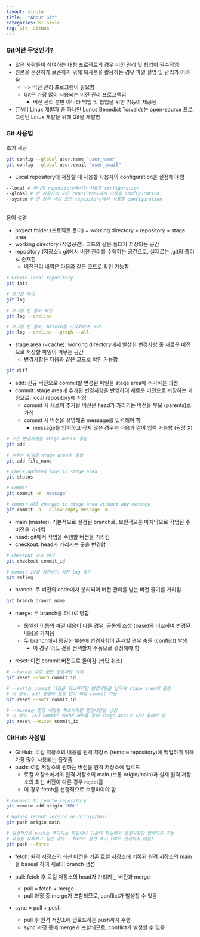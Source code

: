 ```yaml
---
layout: single
title:  "About Git"
categories: KT-aivle
tag: Git, GitHub
---
```


### Git이란 무엇인가?
* 많은 사람들이 참여하는 대형 프로젝트의 경우 버전 관리 및 협업이 필수적임  
* 원본을 온전하게 보존하기 위해 복사본을 활용하는 경우 파일 설명 및 관리가 어려움  
    + => 버전 관리 프로그램이 필요함  
    + Git은 가장 많이 사용되는 버전 관리 프로그램임  
        - 버전 관리 뿐만 아니라 백업 및 협업을 위한 기능이 제공됨  
* \[TMI\] Linux 개발자 중 하나인 Lunus Benedict Torvalds는 open-source 프로그램인 Linux 개발을 위해 Git을 개발함  

### Git 사용법
초기 세팅  
```bash
git config --global user.name "user_name"  
git config --global user.email "user_email"  
```

* Local repository에 저장할 때 사용할 사용자의 configuration을 설정해야 함  

```bash
--local # 하나의 repository에서만 사용할 configuration
--global # 한 사용자의 모든 repository에서 사용할 configuration
--system # 한 장치 내의 모든 repository에서 사용할 configuration
```

<br/>
용어 설명  

* project folder (프로젝트 폴더) = working directory + repository + stage area  
* working directory (작업공간): 코드와 같은 폴더가 저장되는 공간  
* repository (저장소): git에서 버전 관리를 수행하는 공간으로, 실제로는 .git의 폴더로 존재함
  + 버전관리 내역은 다음과 같은 코드로 확인 가능함

```bash
# Create local repository
git init

# 로그를 확인
git log

# 로그를 한 줄로 확인
git log --oneline

# 로그를 한 줄로, branch를 시각화하며 표기
git log --oneline --graph --all
```

* stage area (=cache): working directory에서 발생한 변경사항 중 새로운 버전으로 저장할 파일이 머무는 공간
  + 변경사항은 다음과 같은 코드로 확인 가능함

```bash
git diff
```

* add: 신규 버전으로 commit할 변경된 파일을 stage area에 추가하는 과정  
* commit: stage area에 추가된 변경사항을 반영하여 새로운 버전으로 저장하는 과정으로, local repository에 저장
  + commit 시 새로이 추가될 버전은 head가 가리키는 버전을 부모 (parents)로 가짐  
  + commit 시 버전을 설명해줄 message를 입력해야 함
    - message를 입력하고 싶지 않은 경우는 다음과 같이 입력 가능함 (권장 X)

```bash
# 모든 변경사항을 stage area로 올림
git add .

# 원하는 파일을 stage area로 올림
git add file_name

# Check updated logs in stage area
git status

# Commit
git commit -m 'message'

# commit all changes in stage area without any message
git commit -a --allow-empty-message -m ''
```

* main (master): 기본적으로 설정된 branch로, 보편적으론 마지막으로 작업된 주 버전을 가리킴  
* head: git에서 작업을 수행할 버전을 가리킴  
* checkout: head가 가리키는 곳을 변경함

```bash
# Checkout 코드 예시
git checkout commit_id

# Commit id를 확인하기 위한 log 확인
git reflog
```

* branch: 주 버전의 code에서 분리되어 버전 관리를 받는 버전 줄기를 가리킴  

```bash
git branch branch_name
```

* merge: 두 branch를 하나로 병합  
  + 동일한 이름의 파일 내용이 다른 경우, 공통의 조상 (base)와 비교하여 변경된 내용을 가져옴  
  + 두 branch에서 동일한 부분에 변경사항이 존재할 경우 충돌 (conflict) 발생
    - 이 경우 어느 것을 선택할지 수동으로 결정해야 함  

* reset: 이전 commit 버전으로 돌아감 (커밋 취소)

```bash
# --hard는 수정 중인 변경사항 삭제
git reset --hard commit_id

# --soft는 commit 내용을 취소하지만 변경내용을 남기며 stage area에 올림
# 이 경우, add 명령어 필요 없이 바로 commit 가능
git reset --soft commit_id

# --mixed는 변경 내용을 취소하지만 변경내용을 남김
# 이 경우, 다시 commit 하려면 add를 통해 stage area로 다시 올려야 함
git reset --mixed commit_id
```


### GitHub 사용법
* GitHub: 로컬 저장소의 내용을 원격 저장소 (remote repository)에 백업하기 위해 가장 많이 사용되는 플랫폼  
* push: 로컬 저장소의 원하는 버전을 원격 저장소에 업로드  
  + 로컬 저장소에서의 원격 저장소의 main (보통 origin/main)과 실제 원격 저장소의 최신 버전이 다른 경우 reject됨
  + 이 경우 fetch를 선행적으로 수행하여야 함  

```bash
# Connect to remote repository
git remote add origin 'URL'

# Upload recent version on origin/main
git push origin main

# 일반적으로 push는 추가되는 파일이나 기존의 파일에서 변경사항만 업데이트 가능
# 파일을 삭제하고 싶은 경우 --force 옵션 추가 (매우 권장하지 않음)
git push --force
```

* fetch: 원격 저장소의 최신 버전을 기존 로컬 저장소에 기록된 원격 저장소의 main을 base로 하여 새로이 branch 생성  
* pull: fetch 후 로컬 저장소의 head가 가리키는 버전과 merge
  + pull = fetch + merge  
  + pull 과정 중 merge가 포함되므로, conflict가 발생할 수 있음  

* sync = pull + push
  + pull 후 원격 저장소에 업로드하는 push까지 수행  
  + sync 과정 중에 merge가 포함되므로, conflict가 발생할 수 있음  
